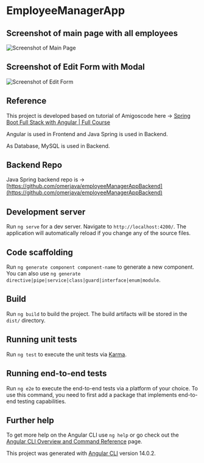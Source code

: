 # EmployeeManagerApp

## Screenshot of main page with all employees

![Screenshot of Main Page](https://user-images.githubusercontent.com/87907988/180889475-994acf35-5fef-43c4-8cb9-c6855d72a182.png)

## Screenshot of Edit Form with Modal

![Screenshot of Edit Form](https://user-images.githubusercontent.com/87907988/180889941-234b74a3-ba1a-40f4-aadb-e21493c55435.png)

## Reference

This project is developed based on tutorial of Amigoscode here -> [Spring Boot Full Stack with Angular | Full Course](https://www.youtube.com/watch?v=Gx4iBLKLVHk)

Angular is used in Frontend and Java Spring is used in Backend.

As Database, MySQL is used in Backend.

## Backend Repo

Java Spring backend repo is -> [https://github.com/omerjava/employeeManagerAppBackend](https://github.com/omerjava/employeeManagerAppBackend)

## Development server

Run `ng serve` for a dev server. Navigate to `http://localhost:4200/`. The application will automatically reload if you change any of the source files.

## Code scaffolding

Run `ng generate component component-name` to generate a new component. You can also use `ng generate directive|pipe|service|class|guard|interface|enum|module`.

## Build

Run `ng build` to build the project. The build artifacts will be stored in the `dist/` directory.

## Running unit tests

Run `ng test` to execute the unit tests via [Karma](https://karma-runner.github.io).

## Running end-to-end tests

Run `ng e2e` to execute the end-to-end tests via a platform of your choice. To use this command, you need to first add a package that implements end-to-end testing capabilities.

## Further help

To get more help on the Angular CLI use `ng help` or go check out the [Angular CLI Overview and Command Reference](https://angular.io/cli) page.

This project was generated with [Angular CLI](https://github.com/angular/angular-cli) version 14.0.2.
